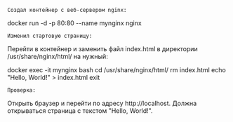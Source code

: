 
    Создал контейнер с веб-сервером nginx:

docker run -d -p 80:80 --name mynginx nginx

    Изменил стартовую страницу:

Перейти в контейнер и заменить файл index.html в директории /usr/share/nginx/html/ на нужный:

docker exec -it mynginx bash
cd /usr/share/nginx/html/
rm index.html
echo "Hello, World!" > index.html
exit

    Проверка:

Открыть браузер и перейти по адресу http://localhost. Должна открываться страница с текстом "Hello, World!".

